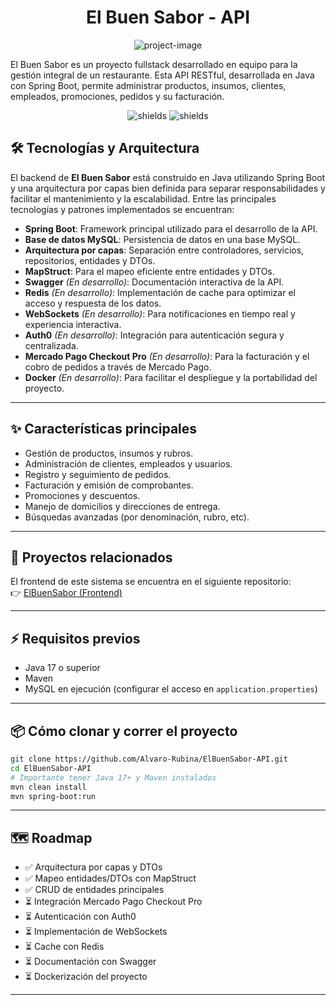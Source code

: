<h1 align="center" id="title">El Buen Sabor - API</h1>

<p align="center"><img src="https://i.postimg.cc/T3tMRcGx/El-Buen-Sabor-sin-fondo-nueva-3.png" alt="project-image"></p>

<p id="description">El Buen Sabor es un proyecto fullstack desarrollado en equipo para la gestión integral de un restaurante. Esta API RESTful, desarrollada en Java con Spring Boot, permite administrar productos, insumos, clientes, empleados, promociones, pedidos y su facturación.</p>

<p align="center">
  <img src="https://img.shields.io/badge/language-Java-blue.svg" alt="shields">
  <img src="https://img.shields.io/github/last-commit/Alvaro-Rubina/ElBuenSabor-API" alt="shields">
</p>

<h2>🛠️ Tecnologías y Arquitectura</h2>

El backend de <strong>El Buen Sabor</strong> está construido en Java utilizando Spring Boot y una arquitectura por capas bien definida para separar responsabilidades y facilitar el mantenimiento y la escalabilidad. Entre las principales tecnologías y patrones implementados se encuentran:

- <strong>Spring Boot</strong>: Framework principal utilizado para el desarrollo de la API.
- <strong>Base de datos MySQL</strong>: Persistencia de datos en una base MySQL.
- <strong>Arquitectura por capas</strong>: Separación entre controladores, servicios, repositorios, entidades y DTOs.
- <strong>MapStruct</strong>: Para el mapeo eficiente entre entidades y DTOs.
- <strong>Swagger</strong> <em>(En desarrollo)</em>: Documentación interactiva de la API.
- <strong>Redis</strong> <em>(En desarrollo)</em>: Implementación de cache para optimizar el acceso y respuesta de los datos.
- <strong>WebSockets</strong> <em>(En desarrollo)</em>: Para notificaciones en tiempo real y experiencia interactiva.
- <strong>Auth0</strong> <em>(En desarrollo)</em>: Integración para autenticación segura y centralizada.
- <strong>Mercado Pago Checkout Pro</strong> <em>(En desarrollo)</em>: Para la facturación y el cobro de pedidos a través de Mercado Pago.
- <strong>Docker</strong> <em>(En desarrollo)</em>: Para facilitar el despliegue y la portabilidad del proyecto.

---

<h2>✨ Características principales</h2>

- Gestión de productos, insumos y rubros.
- Administración de clientes, empleados y usuarios.
- Registro y seguimiento de pedidos.
- Facturación y emisión de comprobantes.
- Promociones y descuentos.
- Manejo de domicilios y direcciones de entrega.
- Búsquedas avanzadas (por denominación, rubro, etc).

---

<h2>🧩 Proyectos relacionados</h2>

El frontend de este sistema se encuentra en el siguiente repositorio:  
👉 <a href="https://github.com/diegoCardenas03/ElBuenSabor" target="_blank">ElBuenSabor (Frontend)</a>

---

<h2>⚡ Requisitos previos</h2>

- Java 17 o superior
- Maven
- MySQL en ejecución (configurar el acceso en <code>application.properties</code>)

---

<h2>📦 Cómo clonar y correr el proyecto</h2>

```bash
git clone https://github.com/Alvaro-Rubina/ElBuenSabor-API.git
cd ElBuenSabor-API
# Importante tener Java 17+ y Maven instalados
mvn clean install
mvn spring-boot:run
```

---

<h2>🗺️ Roadmap</h2>

- ✅ Arquitectura por capas y DTOs
- ✅ Mapeo entidades/DTOs con MapStruct
- ✅ CRUD de entidades principales
- ⏳ Integración Mercado Pago Checkout Pro
- ⏳ Autenticación con Auth0
- ⏳ Implementación de WebSockets
- ⏳ Cache con Redis
- ⏳ Documentación con Swagger
- ⏳ Dockerización del proyecto

---

<!-- Si más adelante tienes Swagger disponible, puedes agregar:
<h2>📖 Documentación</h2>
Accede a la documentación Swagger (próximamente)
-->
